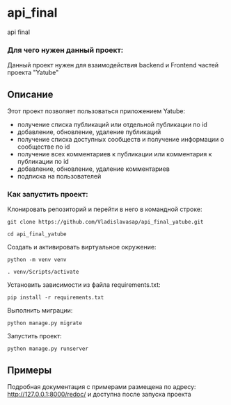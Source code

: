 # api_final
api final

### Для чего нужен данный проект:

Данный проект нужен для взаимодействия backend и Frontend частей проекта "Yatube"
## Описание

Этот проект позволяет пользоваться приложением Yatube:
* получение списка публикаций или отдельной публикации по id
* добавление, обновление, удаление публикаций
* получение списка доступных сообществ и получение информации о сообществе по id
* получение всех комментариев к публикации или комментария к публикации по id
* добавление, обновление, удаление комментариев
* подписка на пользователей

### Как запустить проект:

Клонировать репозиторий и перейти в него в командной строке:

```
git clone https://github.com/Vladislavasap/api_final_yatube.git
```

```
cd api_final_yatube
```

Cоздать и активировать виртуальное окружение:

```
python -m venv venv
```

```
. venv/Scripts/activate
```

Установить зависимости из файла requirements.txt:

```
pip install -r requirements.txt
```

Выполнить миграции:

```
python manage.py migrate
```

Запустить проект:

```
python manage.py runserver
```
## Примеры

Подробная документация с примерами размещена по адресу:
http://127.0.0.1:8000/redoc/
и доступна после запуска проекта
